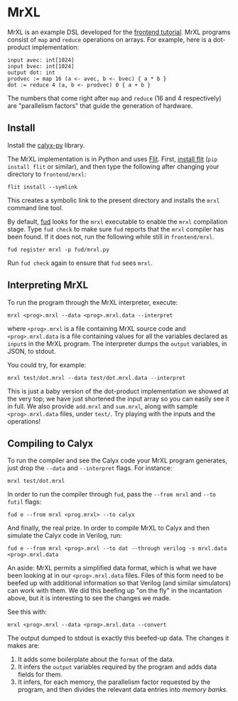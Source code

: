 # MrXL

MrXL is an example DSL developed for the [frontend tutorial][fronttut].
MrXL programs consist of `map` and `reduce` operations on arrays.
For example, here is a dot-product implementation:

    input avec: int[1024]
    input bvec: int[1024]
    output dot: int
    prodvec := map 16 (a <- avec, b <- bvec) { a * b }
    dot := reduce 4 (a, b <- prodvec) 0 { a + b }

The numbers that come right after `map` and `reduce` (16 and 4 respectively) are "parallelism factors" that guide the generation of hardware.


Install
-------

Install the [calyx-py](../calyx-py.md) library.

The MrXL implementation is in Python and uses [Flit][].
First, [install flit][flit] (`pip install flit` or similar), and then type the
following after changing your directory to `frontend/mrxl`:

    flit install --symlink

This creates a symbolic link to the present directory and installs the `mrxl` command line tool.

By default, [fud](../fud) looks for the `mrxl` executable to enable
the `mrxl` compilation stage.
Type `fud check` to make sure `fud` reports that the `mrxl` compiler has been
found. If it does not, run the following while still in `frontend/mrxl`.

    fud register mrxl -p fud/mrxl.py

Run `fud check` again to ensure that `fud` sees `mrxl`.


Interpreting MrXL
-----------------

To run the program through the MrXL interpreter, execute:

    mrxl <prog>.mrxl --data <prog>.mrxl.data --interpret

where `<prog>.mrxl` is a file containing MrXL source code and `<prog>.mrxl.data` is a file containing values for all the variables declared as `input`s in the MrXL program. The interpreter dumps the `output` variables, in JSON, to stdout.

You could try, for example:

    mrxl test/dot.mrxl --data test/dot.mrxl.data --interpret

This is just a baby version of the dot-product implementation we showed at the very top; we have just shortened the input array so you can easily see it in full.
We also provide `add.mrxl` and `sum.mrxl`, along with sample `<prog>.mrxl.data` files, under `test/`. Try playing with the inputs and the operations!


Compiling to Calyx
------------------

To run the compiler and see the Calyx code your MrXL program generates, just drop the `--data` and `--interpret` flags. For instance:

    mrxl test/dot.mrxl

In order to run the compiler through `fud`, pass the `--from mrxl` and `--to futil` flags:

    fud e --from mrxl <prog.mrxl> --to calyx

And finally, the real prize.
In order to compile MrXL to Calyx and then simulate the Calyx code in Verilog, run:

    fud e --from mrxl <prog>.mrxl --to dat --through verilog -s mrxl.data <prog>.mrxl.data

An aside: MrXL permits a simplified data format, which is what we have been looking at in our `<prog>.mrxl.data` files.
Files of this form need to be beefed up with additional information so that Verilog (and similar simulators) can work with them.
We did this beefing up "on the fly" in the incantation above, but it is interesting to see the changes we made.

See this with:

    mrxl <prog>.mrxl --data <prog>.mrxl.data --convert

The output dumped to stdout is exactly this beefed-up data.
The changes it makes are:
1. It adds some boilerplate about the `format` of the data.
2. It infers the `output` variables required by the program and adds data fields for them.
3. It infers, for each memory, the parallelism factor requested by the program, and then divides the relevant data entries into _memory banks_.


[flit]: https://flit.readthedocs.io/en/latest/index.html
[fronttut]: ../tutorial/frontend-tut.md

